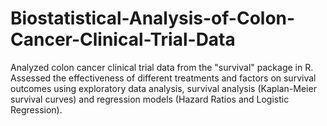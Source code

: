 # Biostatistical-Analysis-of-Colon-Cancer-Clinical-Trial-Data
Analyzed colon cancer clinical trial data from the "survival" package in R. Assessed the  effectiveness of different treatments and factors on survival outcomes using exploratory  data analysis, survival analysis (Kaplan-Meier survival curves) and regression models  (Hazard Ratios and Logistic Regression).
